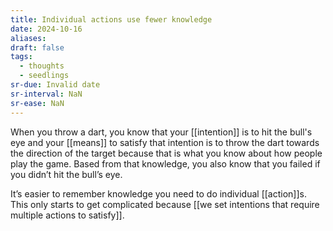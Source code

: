 ```yaml
---
title: Individual actions use fewer knowledge
date: 2024-10-16
aliases: 
draft: false
tags:
  - thoughts
  - seedlings
sr-due: Invalid date
sr-interval: NaN
sr-ease: NaN
---
```

When you throw a dart, you know that your [[intention]] is to hit the bull's eye and your [[means]] to satisfy that intention is to throw the dart towards the direction of the target because that is what you know about how people play the game. Based from that knowledge, you also know that you failed if you didn’t hit the bull’s eye.

It’s easier to remember knowledge you need to do individual [[action]]s. This only starts to get complicated because [[we set intentions that require multiple actions to satisfy]].